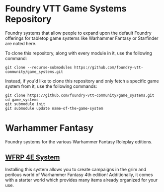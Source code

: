 # Foundry VTT Game Systems Repository

Foundry systems that allow people to expand upon the default Foundry offerings for tabletop game systems like Warhammer Fantasy or Starfinder are noted here.

To clone this repository, along with every module in it, use the following command:

```
git clone --recurse-submodules https://github.com/foundry-vtt-community/game_systems.git
```

Instead, if you'd like to clone this repository and only fetch a specific game system from it, use the following commands:

```
git clone https://github.com/foundry-vtt-community/game_systems.git
cd game_systems
git submodule init
git submodule update name-of-the-game-system
```


# Warhammer Fantasy

Foundry systems for the various Warhammer Fantasy Roleplay editions.


## [WFRP 4E System](Warhammer%20Fantasy/WFRP-4th-Edition-FoundryVTT.md)
Installing this system allows you to create campaigns in the grim and perilous world of Warhammer Fantasy 4th edition! Additionally, it comes with a starter world which provides many items already organized for your use.

